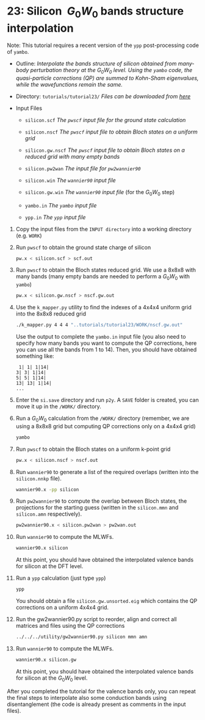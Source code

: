 # 23: Silicon &#151; $G_0W_0$ bands structure interpolation

Note: This tutorial requires a recent version of the `ypp`
post-processing code of `yambo`.

- Outline: *Interpolate the bands structure of silicon obtained from
    many-body perturbation theory at the $G_0W_0$ level. Using the
    `yambo` code, the quasi-particle corrections (QP) are summed to
    Kohn-Sham eigenvalues, while the wavefunctions remain the same.*

- Directory: `tutorials/tutorial23/` *Files can be downloaded from [here](https://github.com/wannier-developers/wannier90/tree/develop/tutorials/tutorial23)*

- Input Files

    - `silicon.scf` *The `pwscf` input file for the
        ground state calculation*

    - `silicon.nscf` *The `pwscf` input file to obtain
        Bloch states on a uniform grid*

    - `silicon.gw.nscf` *The `pwscf` input file to
        obtain Bloch states on a reduced grid with many empty bands*

    - `silicon.pw2wan` *The input file for `pw2wannier90`*

    - `silicon.win` *The `wannier90` input file*

    - `silicon.gw.win` *The `wannier90` input file* (for the $G_0W_0$
        step)

    - `yambo.in` *The `yambo` input file*

    - `ypp.in` *The `ypp` input file*

1. Copy the input files from the `INPUT directory` into a working
    directory (e.g. `WORK`)

2. Run `pwscf` to obtain the ground state charge of
    silicon

    ```bash title="Terminal"
    pw.x < silicon.scf > scf.out
    ```

3. Run `pwscf` to obtain the Bloch states reduced grid. We
    use a 8x8x8 with many bands (many empty bands are needed to perform
    a $G_0W_0$ with `yambo`)

    ```bash title="Terminal"
    pw.x < silicon.gw.nscf > nscf.gw.out
    ```

4. Use the `k_mapper.py` utility to find the indexes of a 4x4x4 uniform
    grid into the 8x8x8 reduced grid

    ```bash title="Terminal"
    ./k_mapper.py 4 4 4 "..tutorials/tutorial23/WORK/nscf.gw.out"
    ```

    Use the output to complete the `yambo.in` input file (you also need
    to specify how many bands you want to compute the QP
    corrections, here you can use all the bands from 1 to 14). Then, you
    should have obtained something like:

    ```vi title="Output file"
     1| 1| 1|14|
    3| 3| 1|14|
    5| 5| 1|14|
    13| 13| 1|14|
    ...
    ```

5. Enter the `si.save` directory and run `p2y`. A `SAVE` folder is
    created, you can move it up in the `/WORK/` directory.

6. Run a $G_0W_0$ calculation from the `/WORK/` directory (remember, we
    are using a 8x8x8 grid but computing QP corrections only on a 4x4x4
    grid)

    ```bash title="Terminal"
    yambo 
    ```

7. Run `pwscf` to obtain the Bloch states on a uniform
    k-point grid

    ```bash title="Terminal"
    pw.x < silicon.nscf > nscf.out
    ```

8. Run `wannier90` to generate a list of the required overlaps (written
    into the `silicon.nnkp` file).

    ```bash title="Terminal"
    wannier90.x -pp silicon
    ```

9. Run `pw2wannier90` to compute the overlap between Bloch states, the
    projections for the starting guess (written in the `silicon.mmn` and
    `silicon.amn` respectively).

    ```bash title="Terminal"
    pw2wannier90.x < silicon.pw2wan > pw2wan.out
    ```

10. Run `wannier90` to compute the MLWFs.

    ```bash title="Terminal"
    wannier90.x silicon
    ```

    At this point, you should have obtained the interpolated valence
    bands for silicon at the DFT level.

11. Run a `ypp` calculation (just type `ypp`)

    ```bash title="Terminal"
    ypp
    ```

    You should obtain a file `silicon.gw.unsorted.eig` which contains
    the QP corrections on a uniform 4x4x4 grid.

12. Run the gw2wannier90.py script to reorder, align and correct all
    matrices and files using the QP corrections

    ```bash title="Terminal"
    ../../../utility/gw2wannier90.py silicon mmn amn
    ```

13. Run `wannier90` to compute the MLWFs.

    ```bash title="Terminal"
    wannier90.x silicon.gw
    ```

    At this point, you should have obtained the interpolated valence
    bands for silicon at the $G_0W_0$ level.

After you completed the tutorial for the valence bands only, you can
repeat the final steps to interpolate also some conduction bands using
disentanglement (the code is already present as comments in the input
files).
